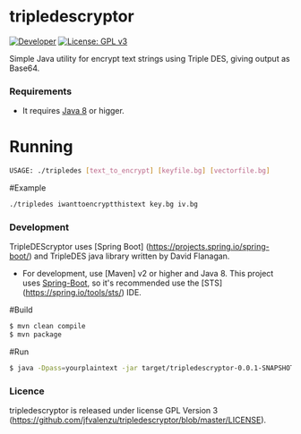 # tripledescryptor

[![Developer](https://img.shields.io/badge/Developer-jfvalenzu-red.svg)](https://github.com/jfvalenzu)
[![License: GPL v3](https://img.shields.io/badge/License-GPL%20v3-blue.svg)](https://www.gnu.org/licenses/gpl-3.0)

Simple Java utility for encrypt text strings using Triple DES, giving output as Base64. 

### Requirements

* It requires [Java 8](http://www.oracle.com/technetwork/java/javase/downloads/jdk8-downloads-2133151.html) or higger.


# Running

```sh
USAGE: ./tripledes [text_to_encrypt] [keyfile.bg] [vectorfile.bg]

```
#Example

```sh
./tripledes iwanttoencryptthistext key.bg iv.bg
```

### Development

TripleDEScryptor uses [Spring Boot] (https://projects.spring.io/spring-boot/) and TripleDES java library written by David Flanagan.

* For development, use [Maven] v2 or higher and Java 8. This project uses [Spring-Boot](https://projects.spring.io/spring-boot/), so it's
recommended use the [STS] (https://spring.io/tools/sts/) IDE.


#Build
```sh
$ mvn clean compile
$ mvn package
```

#Run
```sh
$ java -Dpass=yourplaintext -jar target/tripledescryptor-0.0.1-SNAPSHOT.jar --keyPath=key.bg --ivPath=iv.bg
```

### Licence
tripledescryptor is released under license GPL Version 3 (https://github.com/jfvalenzu/tripledescryptor/blob/master/LICENSE).

